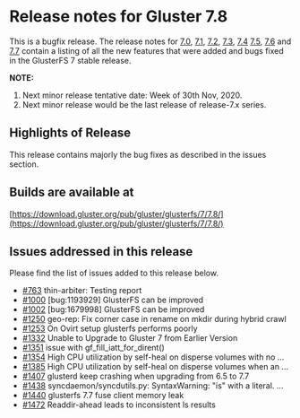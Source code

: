 # Release notes for Gluster 7.8

This is a bugfix release. The release notes for [7.0](7.0.md), [7.1](7.1.md),
[7.2](7.2.md), [7.3](7.3.md), [7.4](7.4.md) [7.5](7.5.md), [7.6](7.6.md) and [7.7](7.7.md)
contain a listing of all the new features that were added
and bugs fixed in the GlusterFS 7 stable release.

**NOTE:**

1. Next minor release tentative date: Week of 30th Nov, 2020.
2. Next minor release would be the last release of release-7.x series.

## Highlights of Release

This release contains majorly the bug fixes as described in the issues section.

## Builds are available at

[https://download.gluster.org/pub/gluster/glusterfs/7/7.8/](https://download.gluster.org/pub/gluster/glusterfs/7/7.8/)

## Issues addressed in this release

Please find the list of issues added to this release below.

- [#763](https://github.com/gluster/glusterfs/issues/763)  thin-arbiter: Testing report
- [#1000](https://github.com/gluster/glusterfs/issues/1000) [bug:1193929] GlusterFS can be improved
- [#1002](https://github.com/gluster/glusterfs/issues/1002) [bug:1679998] GlusterFS can be improved
- [#1250](https://github.com/gluster/glusterfs/issues/1250) geo-rep: Fix corner case in rename on mkdir during hybrid crawl
- [#1253](https://github.com/gluster/glusterfs/issues/1253) On Ovirt setup glusterfs performs poorly
- [#1332](https://github.com/gluster/glusterfs/issues/1332) Unable to Upgrade to Gluster 7 from Earlier Version
- [#1351](https://github.com/gluster/glusterfs/issues/1351) issue with gf_fill_iatt_for_dirent()
- [#1354](https://github.com/gluster/glusterfs/issues/1354) High CPU utilization by self-heal on disperse volumes with no ...
- [#1385](https://github.com/gluster/glusterfs/issues/1385) High CPU utilization by self-heal on disperse volumes when an ...
- [#1407](https://github.com/gluster/glusterfs/issues/1407) glusterd keep crashing when upgrading from 6.5 to 7.7
- [#1438](https://github.com/gluster/glusterfs/issues/1438) syncdaemon/syncdutils.py: SyntaxWarning: "is" with a literal. ...
- [#1440](https://github.com/gluster/glusterfs/issues/1440) glusterfs 7.7 fuse client memory leak
- [#1472](https://github.com/gluster/glusterfs/issues/1472) Readdir-ahead leads to inconsistent ls results

